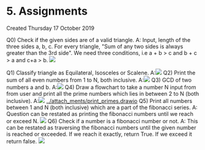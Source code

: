 # 5. Assignments
Created Thursday 17 October 2019

Q0) Check if the given sides are of a valid triangle.
A: Input, length of the three sides a, b, c.
For every triangle, "Sum of any two sides is always greater than the 3rd side". 
We need three conditions, i.e a + b > c and b + c > a and c+a > b.
![](5._Assignments/dr_sample.jpg)

Q1) Classify triangle as Equilateral, Isosceles or Scalene.
A:![](5._Assignments/dr_sample001.jpg)
Q2) Print the sum of all even numbers from 1 to N, both inclusive.
A:![](5._Assignments/dr_sample002.jpg)
Q3) GCD of two numbers a and b.
A:![](5._Assignments/dr_sample004.jpg)
Q4) Draw a flowchart to take a number N input from from user and print all the prime numbers which lies in between 2 to N (both inclusive).
A:![](5._Assignments/dr_sample005.jpg)
[../attach_ments/print_primes.drawio](./attach_ments/print_primes.drawio)
Q5) Print all numbers between 1 and N (both inclusive) which are a part of the fibonacci series.
A: Question can be restated as printing the fibonacci numbers until we reach or exceed N.
![](5._Assignments/dr_sample007.jpg)
Q6) Check if a number is a fibonacci number or not.
A: This can be restated as traversing the fibonacci numbers until the given number is reached or exceeded.
If we reach it exactly, return True. If we exceed it return false.
![](5._Assignments/dr_sample008.jpg)

